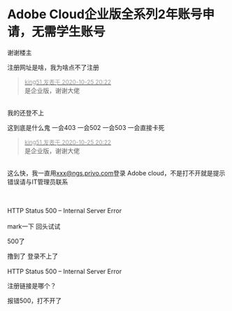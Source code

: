 # Adobe Cloud企业版全系列2年账号申请，无需学生账号


谢谢楼主

注册网址是啥，我为啥点不了注册

<div class="quote"><blockquote><font size="2"><a href="https://www.hostloc.com/forum.php?mod=redirect&amp;goto=findpost&amp;pid=9351125&amp;ptid=758340" target="_blank"><font color="#999999">king51 发表于 2020-10-25 20:22</font></a></font><br />
是企业版，谢谢大佬</blockquote></div><br />
我的还登不上<img src="static/image/smiley/default/sad.gif" smilieid="2" border="0" alt="" /><img id="aimg_O1X7e" onclick="zoom(this, this.src, 0, 0, 0)" class="zoom" src="https://cdn.jsdelivr.net/gh/hishis/forum-master/public/images/patch.gif" onmouseover="img_onmouseoverfunc(this)" onload="thumbImg(this)" border="0" alt="" />

这到底是什么鬼 一会403 一会502 一会503 一会直接卡死

<div class="quote"><blockquote><font size="2"><a href="https://www.hostloc.com/forum.php?mod=redirect&amp;goto=findpost&amp;pid=9351125&amp;ptid=758340" target="_blank"><font color="#999999">king51 发表于 2020-10-25 20:22</font></a></font><br />
是企业版，谢谢大佬</blockquote></div><br />
这么快，我一直用<a href="mailto:xxx@ngs.privo.com">xxx@ngs.privo.com</a>登录 Adobe cloud，不是打不开就是提示错误请与IT管理员联系<br />
<br />
<br />


HTTP Status 500 – Internal Server Error<br />
<br />
mark一下 回头试试<img id="aimg_GT9Wi" onclick="zoom(this, this.src, 0, 0, 0)" class="zoom" src="https://cdn.jsdelivr.net/gh/hishis/forum-master/public/images/patch.gif" onmouseover="img_onmouseoverfunc(this)" onload="thumbImg(this)" border="0" alt="" />

500了&nbsp;&nbsp;

撸到了 登录不上了<br />
<br />
HTTP Status 500 – Internal Server Error

注册链接是哪个？<img id="aimg_Ec4Yr" onclick="zoom(this, this.src, 0, 0, 0)" class="zoom" src="https://cdn.jsdelivr.net/gh/hishis/forum-master/public/images/patch.gif" onmouseover="img_onmouseoverfunc(this)" onload="thumbImg(this)" border="0" alt="" />

报错500，打不开了
